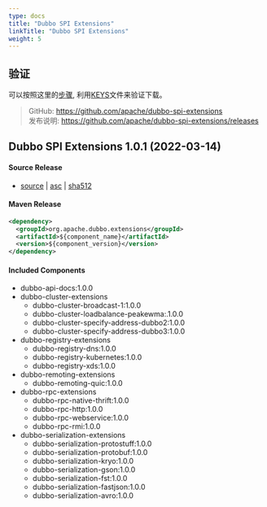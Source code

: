 ```yaml
---
type: docs
title: "Dubbo SPI Extensions"
linkTitle: "Dubbo SPI Extensions"
weight: 5
---
```


## 验证

可以按照这里的[步骤](https://www.apache.org/info/verification), 利用[KEYS](https://downloads.apache.org/dubbo/KEYS)文件来验证下载。

> GitHub: https://github.com/apache/dubbo-spi-extensions \
> 发布说明: https://github.com/apache/dubbo-spi-extensions/releases
>

## Dubbo SPI Extensions 1.0.1 (2022-03-14)

#### Source Release

* [source](https://archive.apache.org/dist/dubbo/dubbo-spi-extensions/1.0.1/apache-dubbo-extensions-1.0.1-src.zip) |
  [asc](https://archive.apache.org/dist/dubbo/dubbo-spi-extensions/1.0.1/apache-dubbo-extensions-1.0.1-src.zip.asc) |
  [sha512](https://archive.apache.org/dist/dubbo/dubbo-spi-extensions/1.0.1/apache-dubbo-extensions-1.0.1-src.zip.sha512)

#### Maven Release

```xml
<dependency>
  <groupId>org.apache.dubbo.extensions</groupId>
  <artifactId>${component_name}</artifactId>
  <version>${component_version}</version>
</dependency>
```

#### Included Components

- dubbo-api-docs:1.0.0
- dubbo-cluster-extensions
    - dubbo-cluster-broadcast-1:1.0.0
    - dubbo-cluster-loadbalance-peakewma:.1.0.0
    - dubbo-cluster-specify-address-dubbo2:1.0.0
    - dubbo-cluster-specify-address-dubbo3:1.0.0
- dubbo-registry-extensions
    - dubbo-registry-dns:1.0.0
    - dubbo-registry-kubernetes:1.0.0
    - dubbo-registry-xds:1.0.0
- dubbo-remoting-extensions
    - dubbo-remoting-quic:1.0.0
- dubbo-rpc-extensions
    - dubbo-rpc-native-thrift:1.0.0
    - dubbo-rpc-http:1.0.0
    - dubbo-rpc-webservice:1.0.0
    - dubbo-rpc-rmi:1.0.0
- dubbo-serialization-extensions
    - dubbo-serialization-protostuff:1.0.0
    - dubbo-serialization-protobuf:1.0.0
    - dubbo-serialization-kryo:1.0.0
    - dubbo-serialization-gson:1.0.0
    - dubbo-serialization-fst:1.0.0
    - dubbo-serialization-fastjson:1.0.0
    - dubbo-serialization-avro:1.0.0
